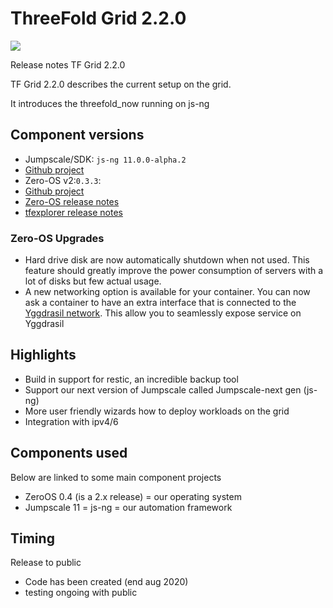 # ThreeFold Grid 2.2.0

![](img/releasenotes.png)

Release notes TF Grid 2.2.0 

TF Grid 2.2.0 describes the current setup on the grid.

It introduces the threefold_now running on js-ng

## Component versions

- Jumpscale/SDK: `js-ng 11.0.0-alpha.2`
- [Github project](https://github.com/orgs/Threefoldtech/projects/104)
- Zero-OS v2:`0.3.3`:
- [Github project](https://github.com/orgs/Threefoldtech/projects/89)
- [Zero-OS release notes](https://github.com/Threefoldtech/zos/releases/tag/v0.3.3)
- [tfexplorer release notes](https://github.com/Threefoldtech/tfexplorer/releases/tag/v0.3.1)


### Zero-OS Upgrades

* Hard drive disk are now automatically shutdown when not used. This feature should greatly improve the power consumption of servers with a lot of disks but few actual usage.
* A new networking option is available for your container. You can now ask a container to have an extra interface that is connected to  the [Yggdrasil network](https://yggdrasil-network.github.io). This allow you to seamlessly expose service on Yggdrasil


## Highlights

- Build in support for restic, an incredible backup tool
- Support our next version of Jumpscale called Jumpscale-next gen (js-ng)
- More user friendly wizards how to deploy workloads on the grid
- Integration with ipv4/6

## Components used

Below are linked to some main component projects

- ZeroOS 0.4 (is a 2.x release) = our operating system
- Jumpscale 11 = js-ng = our automation framework


## Timing

Release to public

- Code has been created (end aug 2020)
- testing ongoing with public
